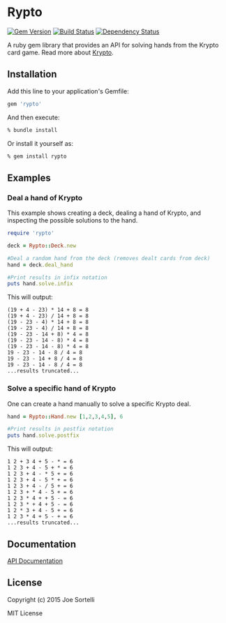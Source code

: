 # Rypto

[![Gem Version](https://badge.fury.io/rb/rypto.svg)](http://badge.fury.io/rb/rypto)
[![Build Status](https://travis-ci.org/sortelli/rypto.svg?branch=develop)](https://travis-ci.org/sortelli/rypto)
[![Dependency Status](https://gemnasium.com/sortelli/rypto.svg)](https://gemnasium.com/sortelli/rypto)


A ruby gem library that provides an API for solving hands from the
Krypto card game.  Read more about
[Krypto](http://en.wikipedia.org/wiki/Krypto_%28game%29).

## Installation

Add this line to your application's Gemfile:

```ruby
gem 'rypto'
```

And then execute:

```bash
% bundle install
```

Or install it yourself as:

```bash
% gem install rypto
```

## Examples

### Deal a hand of Krypto

This example shows creating a deck, dealing a hand of Krypto, and
inspecting the possible solutions to the hand.

```ruby
require 'rypto'

deck = Rypto::Deck.new

#Deal a random hand from the deck (removes dealt cards from deck)
hand = deck.deal_hand

#Print results in infix notation
puts hand.solve.infix
```

This will output:

```
(19 + 4 - 23) * 14 + 8 = 8
(19 + 4 - 23) / 14 + 8 = 8
(19 - 23 - 4) * 14 + 8 = 8
(19 - 23 - 4) / 14 + 8 = 8
(19 - 23 - 14 + 8) * 4 = 8
(19 - 23 - 14 - 8) * 4 = 8
(19 - 23 - 14 - 8) * 4 = 8
19 - 23 - 14 - 8 / 4 = 8
19 - 23 - 14 + 8 / 4 = 8
19 - 23 - 14 - 8 / 4 = 8
...results truncated...
```

### Solve a specific hand of Krypto

One can create a hand manually to solve a specific Krypto deal.

```ruby
hand = Rypto::Hand.new [1,2,3,4,5], 6

#Print results in postfix notation
puts hand.solve.postfix
```

This will output:

```
1 2 + 3 4 + 5 - * = 6
1 2 3 + 4 - 5 + * = 6
1 2 3 + 4 - * 5 + = 6
1 2 3 + 4 - 5 * + = 6
1 2 3 + 4 - / 5 + = 6
1 2 3 + * 4 - 5 + = 6
1 2 3 * 4 + + 5 - = 6
1 2 3 * + 4 + 5 - = 6
1 2 * 3 + 4 - 5 + = 6
1 2 3 * 4 + 5 - + = 6
...results truncated...
```

## Documentation

[API Documentation](http://www.rubydoc.info/gems/rypto/0.1.0)

## License

Copyright (c) 2015 Joe Sortelli

MIT License
